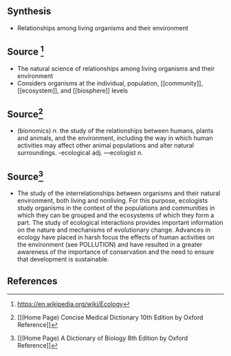 ## Synthesis
- Relationships among living organisms and their environment
## Source [^1]
- The natural science of relationships among living organisms and their environment
- Considers organisms at the individual, population, [[community]], [[ecosystem]], and [[biosphere]] levels
## Source[^2]
- (bionomics) $n$. the study of the relationships between humans, plants and animals, and the environment, including the way in which human activities may affect other animal populations and alter natural surroundings. -ecological adj. —ecologist $n$.
## Source[^3]
- The study of the interrelationships between organisms and their natural environment, both living and nonliving. For this purpose, ecologists study organisms in the context of the populations and communities in which they can be grouped and the ecosystems of which they form a part. The study of ecological interactions provides important information on the nature and mechanisms of evolutionary change. Advances in ecology have placed in harsh focus the effects of human activities on the environment (see POLLUTION) and have resulted in a greater awareness of the importance of conservation and the need to ensure that development is sustainable.
## References

[^1]: https://en.wikipedia.org/wiki/Ecology
[^2]: [[(Home Page) Concise Medical Dictionary 10th Edition by Oxford Reference]]
[^3]: [[(Home Page) A Dictionary of Biology 8th Edition by Oxford Reference]]